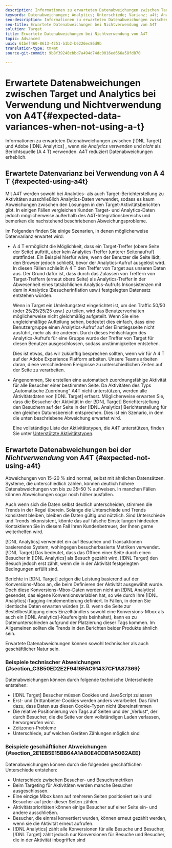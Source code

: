 ```yaml
---
description: Informationen zu erwarteten Datenabweichungen zwischen Target und Adobe Analytics, wenn Analytics nicht als Berichtsquelle (A4T) verwendet wird, wodurch alle Datenabweichungen beseitigt werden.
keywords: Datenabweichungen; Analytics; Unterschiede; Varianz; a4t; Analytics für Target; Analytics als Berichtsquelle; Diskrepanzen; Diskrepanz
seo-description: Informationen zu erwarteten Datenabweichungen zwischen Target und Adobe Analytics, wenn Analytics nicht als Berichtsquelle (A4T) verwendet wird, wodurch alle Datenabweichungen beseitigt werden.
seo-title: Erwartete Datenabweichungen bei Nichtverwendung von A4T
solution: Target
title: Erwartete Datenabweichungen bei Nichtverwendung von A4T
topic: Advanced
uuid: 61bef460-8613-4251-b1b2-b6226ec86d9b
translation-type: tm+mt
source-git-commit: 9b8f39240cbbd7a494d74dc0016ed666a58fd870

---
```



# Erwartete Datenabweichungen zwischen Target und Analytics bei Verwendung und Nichtverwendung von A4T{#expected-data-variances-when-not-using-a-t}

Informationen zu erwarteten Datenabweichungen zwischen [!DNL Target] und Adobe [!DNL Analytics] , wenn *sie Analytics verwenden* und *nicht* als Berichtsquelle (A 4 T) verwenden. A4T reduziert Datenabweichungen erheblich.

## Erwartete Datenvarianz bei Verwendung von A 4 T {#expected-using-a4t}

Mit A4T werden sowohl bei Analytics- als auch Target-Berichterstellung zu Aktivitäten ausschließlich Analytics-Daten verwendet, sodass es kaum Abweichungen zwischen den Lösungen in den Target-Aktivitätsberichten gibt. In einigen Fällen vergleichen Kunden Target- und Analytics-Daten jedoch möglicherweise außerhalb des A4T-Integrationsbereichs und bemerken die nachstehend beschriebenen Abweichungsprobleme.

Im Folgenden finden Sie einige Szenarien, in denen möglicherweise Datenvarianz erwartet wird:

* A 4 T ermöglicht die Möglichkeit, dass ein Target-Treffer (obere Seite der Seite) auftritt, aber kein Analytics-Treffer (unterer Seitenaufruf) stattfindet. Ein Beispiel hierfür wäre, wenn der Benutzer die Seite lädt, den Browser jedoch schließt, bevor der Analytics-Aufruf ausgelöst wird. In diesen Fällen schließt A 4 T den Treffer von Target aus unseren Daten aus. Der Grund dafür ist, dass durch das Zulassen von Treffern von Target-Treffern (erneut obere Seite) als Analytics-Treffer in der Abwesenheit eines tatsächlichen Analytics-Aufrufs Inkonsistenzen mit dem in Analytics (Besucherinflation usw.) festgelegten Datensatz entstehen würden.

   Wenn in Target ein Umleitungstest eingerichtet ist, um den Traffic 50/50 (oder 25/25/25/25 usw.) zu teilen, wird das Benutzerverhalten möglicherweise nicht gleichmäßig aufgeteilt. Wenn Sie eine ungleichmäßige Aufteilung sehen, bedeutet dies einfach, dass eine Benutzergruppe einen Analytics-Aufruf auf der Einstiegsseite nicht ausführt, mehr als die anderen. Durch dieses Fehlschlagen des Analytics-Aufrufs für eine Gruppe wurde der Treffer von Target für diesen Benutzer ausgeschlossen, sodass unstimmigkeiten entstehen.

   Dies ist etwas, das wir zukünftig besprechen sollten, wenn wir für A 4 T auf der Adobe Experience Platform arbeiten. Unsere Teams arbeiten daran, diese verschiedenen Ereignisse zu unterschiedlichen Zeiten auf der Seite zu verarbeiten.

* Angenommen, Sie erstellen eine automatisch zuordnungsfähige Aktivität für alle Besucher einer bestimmten Seite. Da Aktivitäten des Typs „Automatische Zuordnung“ A4T nicht unterstützen, werden alle Aktivitätsdaten von [!DNL Target] erfasst. Möglicherweise erwarten Sie, dass die Besucher der Aktivität in der [!DNL Target] Berichterstellung den Besuchern auf der Seite in der [!DNL Analytics] Berichterstellung für den gleichen Datumsbereich entsprechen. Dies ist ein Szenario, in dem die unten beschriebene Abweichung erwartet wird.

   Eine vollständige Liste der Aktivitätstypen, die A4T unterstützen, finden Sie unter [Unterstützte Aktivitätstypen](../../c-integrating-target-with-mac/a4t/a4t.md#section_F487896214BF4803AF78C552EF1669AA).

## Erwartete Datenabweichungen bei der *Nichtverwendung* von A4T {#expected-not-using-a4t}

Abweichungen von 15–20 % sind normal, selbst mit ähnlichen Datensätzen. Systeme, die unterschiedlich zählen, können deutlich höhere Datenabweichungen von bis zu 35–50 % aufweisen. In manchen Fällen können Abweichungen sogar noch höher ausfallen.

Auch wenn sich die Daten selbst deutlich unterscheiden, stimmen die Trends in der Regel überein. Solange die Unterschiede und Trends konsistent bleiben, bleiben die Daten gültig und nützlich. Sind Unterschiede und Trends inkonsistent, könnte das auf falsche Einstellungen hindeuten. Kontaktieren Sie in diesem Fall Ihren Kundenbetreuer, der Ihnen gerne weiterhelfen wird.

[!DNL Analytics] verwendet ein auf Besuchen und Transaktionen basierendes System, wohingegen besucherbasierte Metriken verwendet. [!DNL Target] Das bedeutet, dass das Öffnen einer Seite durch einen Besucher in [!DNL Analytics] als Besuch gezählt wird, [!DNL Target] den Besuch jedoch erst zählt, wenn die in der Aktivität festgelegten Bedingungen erfüllt sind.

Berichte in [!DNL Target] zeigen die Leistung basierend auf der Konversions-Mbox an, die beim Definieren der Aktivität ausgewählt wurde. Doch diese Konversions-Mbox-Daten werden nicht an [!DNL Analytics] gesendet, das eigene Konversionsvariablen hat, so wie durch Ihre [!DNL Analytics]-Tagging-Implementierung definiert. In Fällen, in denen Sie identische Daten erwarten würden (z. B. wenn die Seite zur Bestellbestätigung eines Einzelhändlers sowohl eine Konversions-Mbox als auch ein [!DNL Analytics]-Kaufereignis beinhaltet), kann es zu Datenunterschieden aufgrund der Platzierung dieser Tags kommen. Im Allgemeinen sollten die Trends in den Berichten beider Produkte ähnlich sein.

Erwartete Datenabweichungen können sowohl technischer als auch geschäftlicher Natur sein.

### Beispiele technischer Abweichungen   {#section_C3B50ED2E2F9416FAC91437CF1A87369}

Datenabweichungen können durch folgende technische Unterschiede entstehen:

* [!DNL Target] Besucher müssen Cookies und JavaScript zulassen
* Erst- und Drittanbieter-Cookies werden anders verarbeitet. Das führt dazu, dass Daten aus diesen Cookie-Typen nicht übereinstimmen
* Die relative Positionierung von Tags auf Seiten und der „Verlust“, der durch Besucher, die die Seite vor dem vollständigen Laden verlassen, hervorgerufen wird.
* Zeitzonen-Probleme
* Unterschiede, auf welchen Geräten Zählungen möglich sind

### Beispiele geschäftlicher Abweichungen   {#section_2E1EB5E15BB64A1A80E4CDB1A5062AEE}

Datenabweichungen können durch die folgenden geschäftlichen Unterschiede entstehen:

* Unterschiede zwischen Besucher- und Besuchsmetriken
* Beim Targeting für Aktivitäten werden manche Besucher ausgeschlossen.
* Eine einzige Mbox kann auf mehreren Seiten positioniert sein und Besucher auf jeder dieser Seiten zählen.
* Aktivitätsprioritäten können einige Besucher auf einer Seite ein- und andere ausschließen.
* Besucher, die einmal konvertiert wurden, können erneut gezählt werden, wenn sie die Aktivität erneut aufrufen.
* [!DNL Analytics] zählt alle Konversionen für alle Besuche und Besucher, [!DNL Target] zählt jedoch nur Konversionen für Besuche und Besucher, die in der Aktivität inbegriffen sind